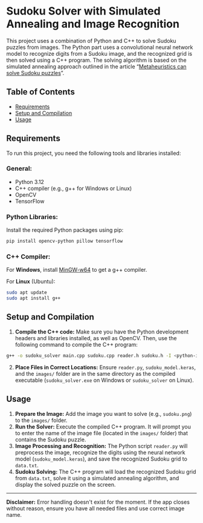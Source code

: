 # Sudoku Solver with Simulated Annealing and Image Recognition

This project uses a combination of Python and C++ to solve Sudoku puzzles from images. The Python part uses a convolutional neural network model to recognize digits from a Sudoku image, and the recognized grid is then solved using a C++ program. The solving algorithm is based on the simulated annealing approach outlined in the article “[Metaheuristics can solve Sudoku puzzles](https://www.researchgate.net/publication/220403361_Metaheuristics_can_solve_Sudoku_puzzles)”.

## Table of Contents
- [Requirements](#requirements)
- [Setup and Compilation](#setup-and-compilation)
- [Usage](#usage)

## Requirements
To run this project, you need the following tools and libraries installed:

### General:
- Python 3.12
- C++ compiler (e.g., g++ for Windows or Linux)
- OpenCV
- TensorFlow

### Python Libraries:
Install the required Python packages using pip:

```sh
pip install opencv-python pillow tensorflow
```

### C++ Compiler:
For **Windows**, install [MinGW-w64](https://www.mingw-w64.org) to get a g++ compiler.

For **Linux** (Ubuntu):

```sh
sudo apt update
sudo apt install g++
```

## Setup and Compilation

1. **Compile the C++ code:** Make sure you have the Python development headers and libraries installed, as well as OpenCV. Then, use the following command to compile the C++ program:
```bash
g++ -o sudoku_solver main.cpp sudoku.cpp reader.h sudoku.h -I <python-include-folder> -L <python-libs-folder> -lpython312
```

2. **Place Files in Correct Locations:**
Ensure `reader.py`, `sudoku_model.keras`, and the `images/` folder are in the same directory as the compiled executable (`sudoku_solver.exe` on Windows or `sudoku_solver` on Linux).

## Usage
1. **Prepare the Image:** Add the image you want to solve (e.g., `sudoku.png`) to the `images/` folder.
2. **Run the Solver:** Execute the compiled C++ program. It will prompt you to enter the name of the image file (located in the `images/` folder) that contains the Sudoku puzzle.
3. **Image Processing and Recognition:** The Python script `reader.py` will preprocess the image, recognize the digits using the neural network model (`sudoku_model.keras`), and save the recognized Sudoku grid to `data.txt`.
4. **Sudoku Solving:** The C++ program will load the recognized Sudoku grid from `data.txt`, solve it using a simulated annealing algorithm, and display the solved puzzle on the screen.

---

**Disclaimer:** Error handling doesn't exist for the moment. If the app closes without reason, ensure you have all needed files and use correct image name.
